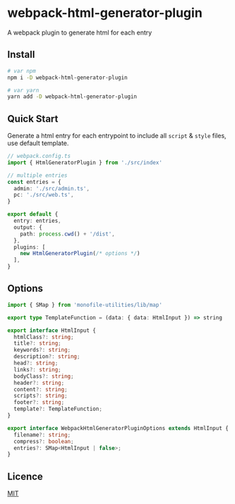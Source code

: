 # webpack-html-generator-plugin

A webpack plugin to generate html for each entry

## Install

```bash
# var npm
npm i -D webpack-html-generator-plugin

# var yarn
yarn add -D webpack-html-generator-plugin
```

## Quick Start

Generate a html entry for each entrypoint to include all `script` &
`style` files, use default template.

```typescript
// webpack.config.ts
import { HtmlGeneratorPlugin } from './src/index'

// multiple entries
const entries = {
  admin: './src/admin.ts',
  pc: './src/web.ts',
}

export default {
  entry: entries,
  output: {
    path: process.cwd() + '/dist',
  },
  plugins: [
    new HtmlGeneratorPlugin(/* options */)
  ],
}
```

## Options

```typescript
import { SMap } from 'monofile-utilities/lib/map'

export type TemplateFunction = (data: { data: HtmlInput }) => string

export interface HtmlInput {
  htmlClass?: string;
  title?: string;
  keywords?: string;
  description?: string;
  head?: string;
  links?: string;
  bodyClass?: string;
  header?: string;
  content?: string;
  scripts?: string;
  footer?: string;
  template?: TemplateFunction;
}

export interface WebpackHtmlGeneratorPluginOptions extends HtmlInput {
  filename?: string;
  compress?: boolean;
  entries?: SMap<HtmlInput | false>;
}
```

## Licence

[MIT](./LICENCE)
